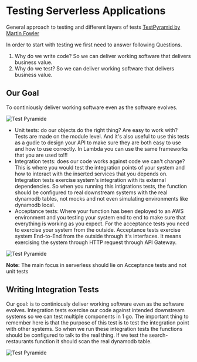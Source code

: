 # Testing Serverless Applications

General approach to testing and different layers of tests [TestPyramid by Martin Fowler](https://martinfowler.com/bliki/TestPyramid.html)

In order to start with testing we first need to answer following Questions.

1. Why do we write code? So we can deliver working software that delivers business value. 
2. Why do we test? So we can deliver working software that delivers business value.

## Our Goal

To continiously deliver working software even as the software evolves. 

![Test Pyramide](https://martinfowler.com/bliki/images/testPyramid/test-pyramid.png)

* Unit tests: do our objects do the right thing? Are easy to work with? Tests are made on the module level. And it's also useful to use this tests as a gudie to design your API to make sure they are both easy to use and how to use correctly. In Lambda you can use the same frameworks that you are used to!!!
* Integration tests: does our code works against code we can't change? This is where you would test the integration points of your system and how to interact with the inserted services that you depends on. Integration tests exercise system's integration with its external dependencies. So when you running this intigrations tests, the function should be configured to real downstream systems with the real dynamodb tables, not mocks and not even simulating environments like dynamodb local. 
* Acceptance tests: Where your function has been deployed to an AWS environment and you testing your system end to end to make sure that everything is working as you expect. For the acceptance tests you need to exercise your system from the outside. Acceptance tests exercise system End-to-End from the outside through it's interfaces. It means exercising the system through HTTP request through API Gateway. 

![Test Pyramide](https://github.com/mittyo/javascript-pocketguide/blob/master/serverless/production-ready-serverless-course/images/aws-serverless-testing.png)


**Note:** The main focus in serverless should lie on Acceptance tests and not unit tests

## Writing Integration Tests

Our goal: is to continiously deliver working software even as the software evolves. Integration tests exercise our code against intended downstream systems so we can test multiple components in 1 go. The important thing to remember here is that the purpose of this test is to test the integration point with other systems. So when we run these integration tests the functions should be configured to talk to the real thing. If we test the search-restaurants function it should scan the real dynamodb table.

![Test Pyramide](https://github.com/mittyo/javascript-pocketguide/blob/master/serverless/production-ready-serverless-course/images/aws-integration-tests.png)

